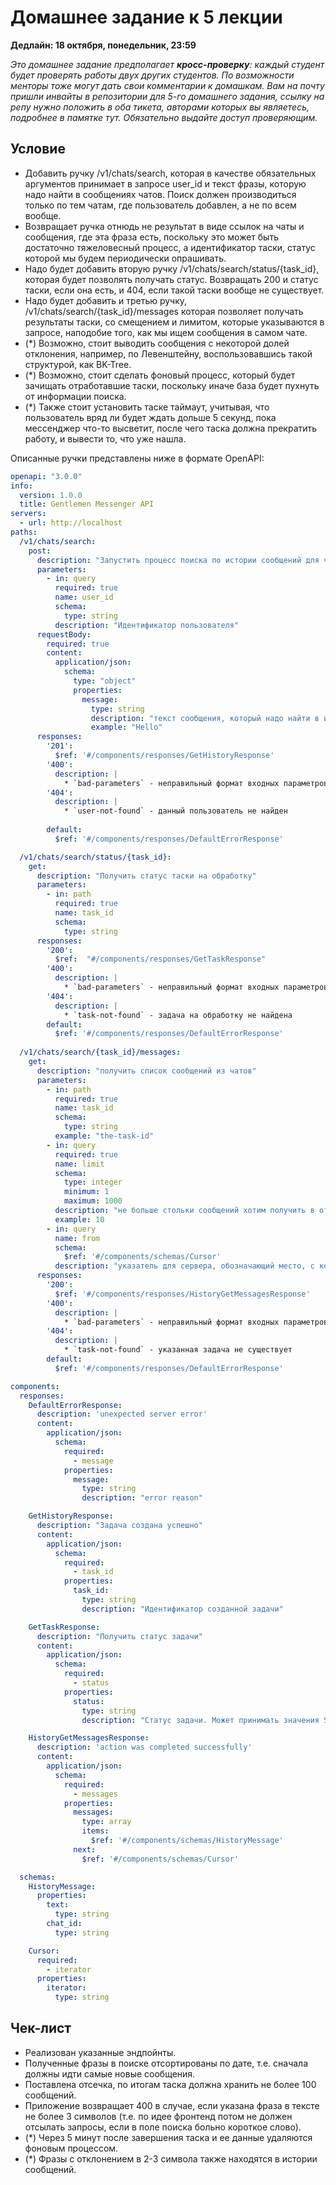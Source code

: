 # Домашнее задание к 5 лекции

**Дедлайн: 18 октября, понедельник, 23:59**

_Это домашнее задание предполагает **кросс-проверку**: каждый студент будет проверять работы двух других студентов. По возможности менторы тоже могут дать свои комментарии к домашкам.
Вам на почту пришли инвайты в репозитории для 5-го домашнего задания, ссылку на репу нужно положить в оба тикета, авторами которых вы являетесь, подробнее в памятке тут. Обязательно выдайте доступ проверяющим._

## Условие


- Добавить ручку /v1/chats/search, которая в качестве обязательных аргументов принимает в запросе user_id и текст фразы, которую надо найти в сообщениях чатов. Поиск должен производиться только по тем чатам, где пользователь добавлен, а не по всем вообще.
- Возвращает ручка отнюдь не результат в виде ссылок на чаты и сообщения, где эта фраза есть, поскольку это может быть достаточно тяжеловесный процесс, а идентификатор таски, статус которой мы будем периодически опрашивать.
- Надо будет добавить вторую ручку /v1/chats/search/status/{task_id}, которая будет позволять получать статус. Возвращать 200 и статус таски, если она есть, и 404, если такой таски вообще не существует.
- Надо будет добавить и третью ручку, /v1/chats/search/{task_id}/messages которая позволяет получать результаты таски, со смещением и лимитом, которые указываются в запросе, наподобие того, как мы ищем сообщения в самом чате.
- (*) Возможно, стоит выводить сообщения с некоторой долей отклонения, например, по Левенштейну, воспользовавшись такой структурой, как BK-Tree.
- (*) Возможно, стоит сделать фоновый процесс, который будет зачищать отработавшие таски, поскольку иначе база будет пухнуть от информации поиска.
- (*) Также стоит установить таске таймаут, учитывая, что пользователь вряд ли будет ждать дольше 5 секунд, пока мессенджер что-то высветит, после чего таска должна прекратить работу, и вывести то, что уже нашла.

Описанные ручки представлены ниже в формате OpenAPI:

```yaml
openapi: "3.0.0"
info:
  version: 1.0.0
  title: Gentlemen Messenger API
servers:
  - url: http://localhost
paths:
  /v1/chats/search:
    post:
      description: "Запустить процесс поиска по истории сообщений для чатов, в которых есть данный пользователь"
      parameters:
        - in: query
          required: true
          name: user_id
          schema:
            type: string
          description: "Идентификатор пользователя"
      requestBody:
        required: true
        content:
          application/json:
            schema:
              type: "object"
              properties:
                message:
                  type: string
                  description: "текст сообщения, который надо найти в истории"
                  example: "Hello"
      responses:
        '201':
          $ref: '#/components/responses/GetHistoryResponse'
        '400':
          description: |
            * `bad-parameters` - неправильный формат входных параметров
        '404':
          description: |            
            * `user-not-found` - данный пользователь не найден
          
        default:
          $ref: '#/components/responses/DefaultErrorResponse'

  /v1/chats/search/status/{task_id}:
    get:
      description: "Получить статус таски на обработку"
      parameters:
        - in: path
          required: true
          name: task_id
          schema:
            type: string
      responses:
        '200':
          $ref:  "#/components/responses/GetTaskResponse"
        '400':
          description: |
            * `bad-parameters` - неправильный формат входных параметров
        '404':
          description: |            
            * `task-not-found` - задача на обработку не найдена
        default:
          $ref: '#/components/responses/DefaultErrorResponse'
   
  /v1/chats/search/{task_id}/messages:
    get:
      description: "получить список сообщений из чатов"
      parameters:
        - in: path
          required: true
          name: task_id
          schema:
            type: string
          example: "the-task-id"
        - in: query
          required: true
          name: limit
          schema:
            type: integer
            minimum: 1
            maximum: 1000
          description: "не больше стольки сообщений хотим получить в ответе"
          example: 10
        - in: query
          name: from
          schema:
            $ref: '#/components/schemas/Cursor'
          description: "указатель для сервера, обозначающий место, с которого стоит продолжить получение сообщений; если не указан, то сервер должен вернуть limit сообщений, начиная с самого последнего сообщения в истории"
      responses:
        '200':
          $ref: '#/components/responses/HistoryGetMessagesResponse'
        '400':
          description: |
            * `bad-parameters` - неправильный формат входных параметров
        '404':
          description: |
            * `task-not-found` - указанная задача не существует
        default:
          $ref: '#/components/responses/DefaultErrorResponse'

components:
  responses:
    DefaultErrorResponse:
      description: 'unexpected server error'
      content:
        application/json:
          schema:
            required:
              - message
            properties:
              message:
                type: string
                description: "error reason"

    GetHistoryResponse:
      description: "Задача создана успешно"
      content:
        application/json:
          schema:
            required:
              - task_id
            properties:
              task_id:
                type: string
                description: "Идентификатор созданной задачи"

    GetTaskResponse:
      description: "Получить статус задачи"
      content:
        application/json:
          schema:
            required:
              - status
            properties:
              status:
                type: string
                description: "Статус задачи. Может принимать значения SUCCESS|IN_PROCESS|WAITING|FAILED"

    HistoryGetMessagesResponse:
      description: 'action was completed successfully'
      content:
        application/json:
          schema:
            required:
              - messages
            properties:
              messages:
                type: array
                items:
                  $ref: '#/components/schemas/HistoryMessage'
              next:
                $ref: '#/components/schemas/Cursor'

  schemas:
    HistoryMessage:
      properties:
        text:
          type: string
        chat_id:
          type: string

    Cursor:
      required:
        - iterator
      properties:
        iterator:
          type: string
```

## Чек-лист

- Реализован указанные эндпойнты.
- Полученные фразы в поиске отсортированы по дате, т.е. сначала должны идти самые новые сообщения.
- Поставлена отсечка, по итогам таска должна хранить не более 100 сообщений.
- Приложение возвращает 400 в случае, если указана фраза в тексте не более 3 символов (т.е. по идее фронтенд потом не должен отсылать запросы, если в поле поиска больно короткое слово).
- (*) Через 5 минут после завершения таска и ее данные удаляются фоновым процессом.
- (*) Фразы с отклонением в 2-3 символа также находятся в истории сообщений.

